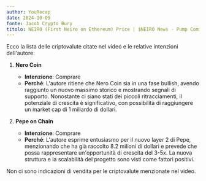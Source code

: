 ```yaml
---
author: YouRecap
date: 2024-10-09
fonte: Jacob Crypto Bury
titolo: NEIRO (First Neiro on Ethereum) Price | $NEIRO News - Pump Coming?!??!
---
```


Ecco la lista delle criptovalute citate nel video e le relative intenzioni dell'autore:

1. **Nero Coin**
   - **Intenzione**: Comprare
   - **Perché**: L'autore ritiene che Nero Coin sia in una fase bullish, avendo raggiunto un nuovo massimo storico e mostrando segnali di supporto. Nonostante ci siano stati dei piccoli ritracciamenti, il potenziale di crescita è significativo, con possibilità di raggiungere un market cap di 1 miliardo di dollari.

2. **Pepe on Chain**
   - **Intenzione**: Comprare
   - **Perché**: L'autore esprime entusiasmo per il nuovo layer 2 di Pepe, menzionando che ha già raccolto 8.2 milioni di dollari e prevede che possa rappresentare un'opportunità di crescita del 3-5x. La nuova struttura e la scalabilità del progetto sono visti come fattori positivi.

Non ci sono indicazioni di vendita per le criptovalute menzionate nel video.
